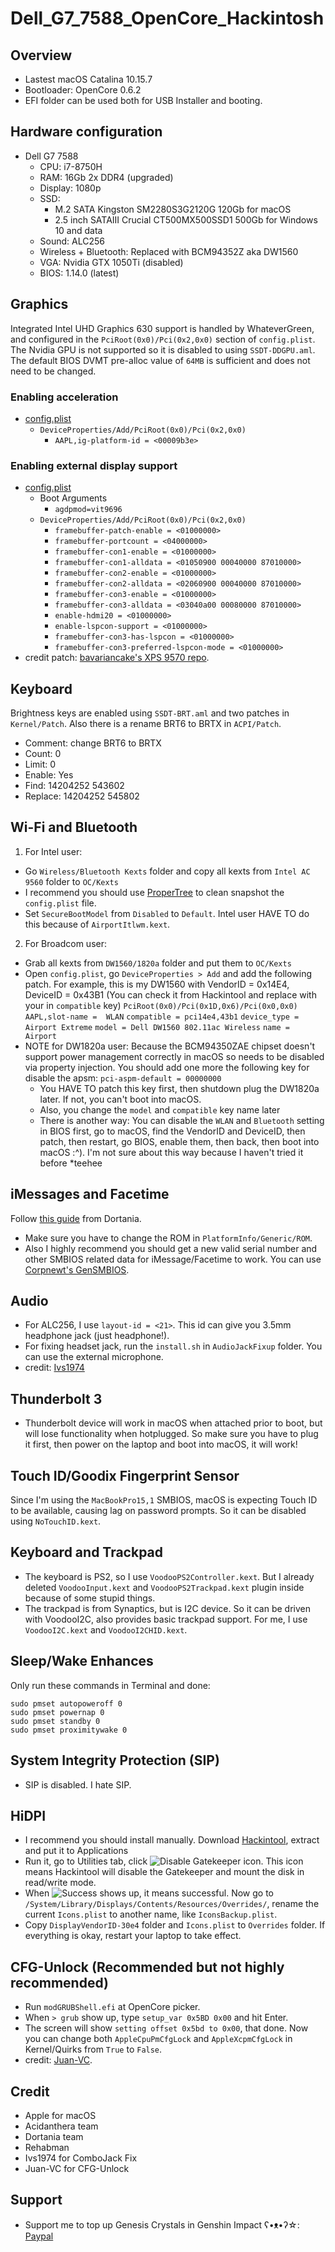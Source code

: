 # Dell_G7_7588_OpenCore_Hackintosh
## Overview
- Lastest macOS Catalina 10.15.7
- Bootloader: OpenCore 0.6.2
- EFI folder can be used both for USB Installer and booting.
## Hardware configuration
* Dell G7 7588
  - CPU: i7-8750H
  - RAM: 16Gb 2x DDR4 (upgraded)
  - Display: 1080p
  - SSD: 
      * M.2 SATA Kingston SM2280S3G2120G 120Gb for macOS
      * 2.5 inch SATAIII Crucial CT500MX500SSD1 500Gb for Windows 10 and data
  - Sound: ALC256
  - Wireless + Bluetooth: Replaced with BCM94352Z aka DW1560
  - VGA: Nvidia GTX 1050Ti (disabled)
  - BIOS: 1.14.0 (latest)
  
## Graphics
Integrated Intel UHD Graphics 630 support is handled by WhateverGreen, and configured in the `PciRoot(0x0)/Pci(0x2,0x0)` section of `config.plist`.
The Nvidia GPU is not supported so it is disabled to using `SSDT-DDGPU.aml`.
The default BIOS DVMT pre-alloc value of `64MB` is sufficient and does not need to be changed.
### Enabling acceleration
* [config.plist](https://github.com/sn0wfL4ke98/Dell_G7_7588_OpenCore_Hackintosh/blob/master/EFI/OC/config.plist)
  * `DeviceProperties/Add/PciRoot(0x0)/Pci(0x2,0x0)`
    * `AAPL,ig-platform-id = <00009b3e>`
### Enabling external display support
* [config.plist](https://github.com/sn0wfL4ke98/Dell_G7_7588_OpenCore_Hackintosh/blob/master/EFI/OC/config.plist)
  * Boot Arguments
    * `agdpmod=vit9696`
  * `DeviceProperties/Add/PciRoot(0x0)/Pci(0x2,0x0)`
    * `framebuffer-patch-enable = <01000000>`
    * `framebuffer-portcount = <04000000>`
    * `framebuffer-con1-enable = <01000000>`
    * `framebuffer-con1-alldata = <01050900 00040000 87010000>`
    * `framebuffer-con2-enable = <01000000>`
    * `framebuffer-con2-alldata = <02060900 00040000 87010000>`
    * `framebuffer-con3-enable = <01000000>`
    * `framebuffer-con3-alldata = <03040a00 00080000 87010000>`
    * `enable-hdmi20 = <01000000>`
    * `enable-lspcon-support = <01000000>`
    * `framebuffer-con3-has-lspcon = <01000000>`
    * `framebuffer-con3-preferred-lspcon-mode = <01000000>`
* credit patch: [bavariancake's XPS 9570 repo](https://github.com/bavariancake/XPS9570-macOS#enabling-external-display-support).

## Keyboard
Brightness keys are enabled using `SSDT-BRT.aml` and two patches in `Kernel/Patch`.
Also there is a rename BRT6 to BRTX in `ACPI/Patch`.
  - Comment: change BRT6 to BRTX
  - Count: 0
  - Limit: 0
  - Enable: Yes
  - Find: 14204252 543602
  - Replace: 14204252 545802

## Wi-Fi and Bluetooth
1. For Intel user:
- Go `Wireless/Bluetooth Kexts` folder and copy all kexts from `Intel AC 9560` folder to `OC/Kexts`
- I recommend you should use [ProperTree](https://github.com/corpnewt/ProperTree) to clean snapshot the `config.plist` file.
- Set `SecureBootModel` from `Disabled` to `Default`. Intel user HAVE TO do this because of `AirportItlwm.kext`.
2. For Broadcom user:
- Grab all kexts from `DW1560/1820a` folder and put them to `OC/Kexts`
- Open `config.plist`, go `DeviceProperties > Add` and add the following patch. For example, this is my DW1560 with VendorID = 0x14E4, DeviceID = 0x43B1 (You can check it from Hackintool and replace with your in `compatible` key)
    `PciRoot(0x0)/Pci(0x1D,0x6)/Pci(0x0,0x0)`
        `AAPL,slot-name =  WLAN`
        `compatible = pci14e4,43b1`
        `device_type = Airport Extreme`
        `model = Dell DW1560 802.11ac Wireless`
        `name = Airport`
- NOTE for DW1820a user: Because the BCM94350ZAE chipset doesn't support power management correctly in macOS so needs to be disabled via property injection. You should add one more the following key for disable the apsm:
    `pci-aspm-default = 00000000`
    + You HAVE TO patch this key first, then shutdown plug the DW1820a later. If not, you can't boot into macOS.
    + Also, you change the `model` and `compatible` key name later
    + There is another way: You can disable the `WLAN` and `Bluetooth` setting in BIOS first, go to macOS, find the VendorID and DeviceID, then patch, then restart, go BIOS, enable them, then back, then boot into macOS :^). I'm not sure about this way because I haven't tried it before *teehee

## iMessages and Facetime
Follow [this guide](https://dortania.github.io/OpenCore-Post-Install/universal/iservices.html) from Dortania.
- Make sure you have to change the ROM in `PlatformInfo/Generic/ROM`.
- Also I highly recommend you should get a new valid serial number and other SMBIOS related data for iMessage/Facetime to work. You can use [Corpnewt's GenSMBIOS](https://github.com/corpnewt/GenSMBIOS).

## Audio
- For ALC256, I use `layout-id = <21>`. This id can give you 3.5mm headphone jack (just headphone!).
- For fixing headset jack, run the `install.sh` in `AudioJackFixup` folder. You can use the external microphone.
- credit: [Ivs1974](https://github.com/lvs1974/ComboJack)

## Thunderbolt 3
- Thunderbolt device will work in macOS when attached prior to boot, but will lose functionality when hotplugged. So make sure you have to plug it first, then power on the laptop and boot into macOS, it will work!

## Touch ID/Goodix Fingerprint Sensor
Since I'm using the `MacBookPro15,1` SMBIOS, macOS is expecting Touch ID to be available, causing lag on password prompts. So it can be disabled using `NoTouchID.kext`.

## Keyboard and Trackpad
* The keyboard is PS2, so I use `VoodooPS2Controller.kext`. But I already deleted `VoodooInput.kext` and `VoodooPS2Trackpad.kext` plugin inside because of some stupid things.
* The trackpad is from Synaptics, but is I2C device. So it can be driven with VoodooI2C, also provides basic trackpad support. For me, I use `VoodooI2C.kext` and `VoodooI2CHID.kext`.

## Sleep/Wake Enhances
Only run these commands in Terminal and done:
  ```
  sudo pmset autopoweroff 0
  sudo pmset powernap 0
  sudo pmset standby 0
  sudo pmset proximitywake 0
  ```

## System Integrity Protection (SIP)
* SIP is disabled. I hate SIP.

## HiDPI
* I recommend you should install manually. Download [Hackintool](https://github.com/headkaze/Hackintool), extract and put it to Applications
* Run it, go to Utilities tab, click ![Disable Gatekeeper](https://cdn.discordapp.com/attachments/719556350161584179/765493559649894430/unknown.png) icon. This icon means Hackintool will disable the Gatekeeper and mount the disk in read/write mode.
* When ![Success](https://cdn.discordapp.com/attachments/719556350161584179/765493356984926249/unknown.png) shows up, it means successful. Now go to `/System/Library/Displays/Contents/Resources/Overrides/`, rename the current `Icons.plist` to another name, like `IconsBackup.plist`.
* Copy `DisplayVendorID-30e4` folder and `Icons.plist` to `Overrides` folder. If everything is okay, restart your laptop to take effect.

## CFG-Unlock (Recommended but not highly recommended)
* Run `modGRUBShell.efi` at OpenCore picker.
* When `> grub` show up, type `setup_var 0x5BD 0x00` and hit Enter.
* The screen will show `setting offset 0x5bd to 0x00`, that done. Now you can change both `AppleCpuPmCfgLock` and `AppleXcpmCfgLock` in Kernel/Quirks from `True` to `False`.
* credit: [Juan-VC](https://juan-vc.github.io/oc-g7-guide/post-installation/disable-cfg-lock.html).

## Credit
* Apple for macOS
* Acidanthera team
* Dortania team
* Rehabman
* Ivs1974 for ComboJack Fix
* Juan-VC for CFG-Unlock

## Support
* Support me to top up Genesis Crystals in Genshin Impact ʕ•ᴥ•ʔ☆: [Paypal](https://www.paypal.me/tekun0lxrd)
